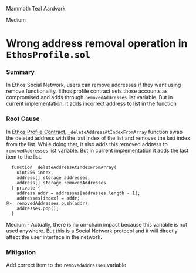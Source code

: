 Mammoth Teal Aardvark

Medium

# Wrong address removal operation in `EthosProfile.sol`

### Summary

In Ethos Social Network, users can remove addresses if they want using remove functionality. Ethos profile contract sets those accounts as compromised and adds through `removedAddresses` list variable. But in current implementation, it adds incorrect address to list in the function

### Root Cause

In [Ethos Profile Contract](https://github.com/sherlock-audit/2024-10-ethos-network/blob/db37b9dc2b792e245eb683d8a956bcb7ef2f1a27/ethos/packages/contracts/contracts/EthosProfile.sol#L584C1-L593C4), `_deleteAddressAtIndexFromArray` function swap the deleted address with the last index of the list and removes the last index from the list. While doing that, it also adds this removed address to `removedAddresses` list variable. But in current implementation it adds the last item to the list.

```solidity
  function _deleteAddressAtIndexFromArray(
    uint256 index,
    address[] storage addresses,
    address[] storage removedAddresses
  ) private {
    address addr = addresses[addresses.length - 1];
    addresses[index] = addr;
@>  removedAddresses.push(addr);
    addresses.pop();
  }
```

Medium - Actually, there is no on-chain impact because this variable is not used anywhere. But this is a Social Network protocol and it will directly affect the user interface in the network.


### Mitigation

Add correct item to the `removedAddresses` variable